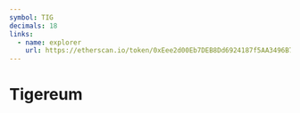 ```yaml
---
symbol: TIG
decimals: 18
links:
  - name: explorer
    url: https://etherscan.io/token/0xEee2d00Eb7DEB8Dd6924187f5AA3496B7d06E62A
---
```


# Tigereum
